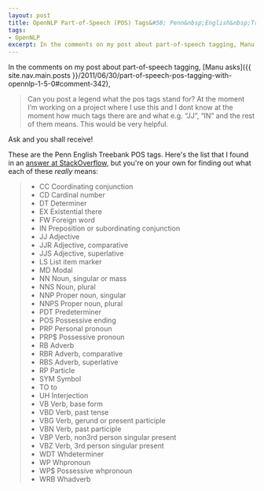 ```yaml
---
layout: post
title: OpenNLP Part-of-Speech (POS) Tags&#58; Penn&nbsp;English&nbsp;Treebank
tags:
- OpenNLP
excerpt: In the comments on my post about part-of-speech tagging, Manu asks, "Can you post a legend what the pos tags stand for? ...
---
```


In the comments on my post about part-of-speech tagging, [Manu asks]({{ site.nav.main.posts }}/2011/06/30/part-of-speech-pos-tagging-with-opennlp-1-5-0#comment-342),

> Can you post a legend what the pos tags stand for? <!--more--> At the moment I’m working on a project where I use this and I dont know at the moment how much tags there are and what e.g. “JJ”, “IN” and the rest of them means. This would be very helpful.

Ask and you shall receive!

These are the Penn English Treebank POS tags.  Here's the list that I found in an [answer at StackOverflow](http://stackoverflow.com/a/1833718/186818), but you're on your own for finding out what each of these _really_ means:

> - CC Coordinating conjunction
> - CD Cardinal number
> - DT Determiner
> - EX Existential there
> - FW Foreign word
> - IN Preposition or subordinating conjunction
> - JJ Adjective
> - JJR Adjective, comparative
> - JJS Adjective, superlative
> - LS List item marker
> - MD Modal
> - NN Noun, singular or mass
> - NNS Noun, plural
> - NNP Proper noun, singular
> - NNPS Proper noun, plural
> - PDT Predeterminer
> - POS Possessive ending
> - PRP Personal pronoun
> - PRP$ Possessive pronoun
> - RB Adverb
> - RBR Adverb, comparative
> - RBS Adverb, superlative
> - RP Particle
> - SYM Symbol
> - TO to
> - UH Interjection
> - VB Verb, base form
> - VBD Verb, past tense
> - VBG Verb, gerund or present participle
> - VBN Verb, past participle
> - VBP Verb, non­3rd person singular present
> - VBZ Verb, 3rd person singular present
> - WDT Wh­determiner
> - WP Wh­pronoun
> - WP$ Possessive wh­pronoun
> - WRB Wh­adverb

